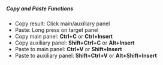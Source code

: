 ##### Copy and Paste Functions

- Copy result: Click main/auxiliary panel
- Paste: Long press on target panel
- Copy main panel: **Ctrl+C** or **Ctrl+Insert**
- Copy auxiliary panel: **Shift+Ctrl+C** or **Alt+Insert**
- Paste to main panel: **Ctrl+V** or **Shift+Insert**
- Paste to auxiliary panel: **Shift+Ctrl+V** or **Alt+Shift+Insert**
